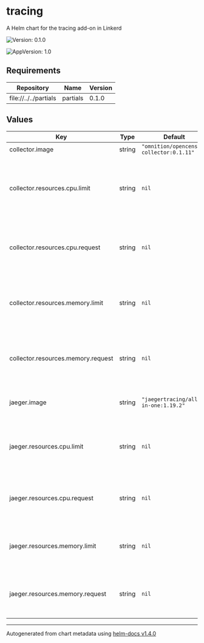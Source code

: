 # tracing

A Helm chart for the tracing add-on in Linkerd

![Version: 0.1.0](https://img.shields.io/badge/Version-0.1.0-informational?style=flat-square)

![AppVersion: 1.0](https://img.shields.io/badge/AppVersion-1.0-informational?style=flat-square)

## Requirements

| Repository | Name | Version |
|------------|------|---------|
| file://../../partials | partials | 0.1.0 |

## Values

| Key | Type | Default | Description |
|-----|------|---------|-------------|
| collector.image | string | `"omnition/opencensus-collector:0.1.11"` |  |
| collector.resources.cpu.limit | string | `nil` | Maximum amount of CPU units that the trace collector container can use |
| collector.resources.cpu.request | string | `nil` | Amount of CPU units that the trace collector container requests |
| collector.resources.memory.limit | string | `nil` | Maximum amount of memory that trace collector container can use |
| collector.resources.memory.request | string | `nil` | Amount of memory that the trace collector container requests |
| jaeger.image | string | `"jaegertracing/all-in-one:1.19.2"` | Docker image for the jaeger instance |
| jaeger.resources.cpu.limit | string | `nil` | Maximum amount of CPU units that the jaeger container can use |
| jaeger.resources.cpu.request | string | `nil` | Amount of CPU units that the jaeger container requests |
| jaeger.resources.memory.limit | string | `nil` | Maximum amount of memory that jaeger container can use |
| jaeger.resources.memory.request | string | `nil` | Amount of memory that the jaeger container requests |

----------------------------------------------
Autogenerated from chart metadata using [helm-docs v1.4.0](https://github.com/norwoodj/helm-docs/releases/v1.4.0)
